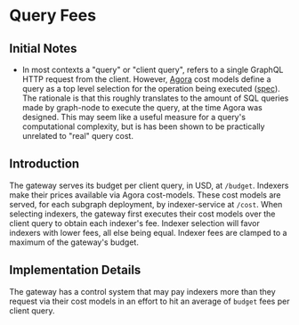 # Query Fees

## Initial Notes

- In most contexts a "query" or "client query", refers to a single GraphQL HTTP request from the client. However, [Agora](https://github.com/graphprotocol/agora) cost models define a query as a top level selection for the operation being executed ([spec](https://spec.graphql.org/October2021/#sec-Selection-Sets)). The rationale is that this roughly translates to the amount of SQL queries made by graph-node to execute the query, at the time Agora was designed. This may seem like a useful measure for a query's computational complexity, but is has been shown to be practically unrelated to "real" query cost.

## Introduction

The gateway serves its budget per client query, in USD, at `/budget`. Indexers make their prices available via Agora cost-models. These cost models are served, for each subgraph deployment, by indexer-service at `/cost`. When selecting indexers, the gateway first executes their cost models over the client query to obtain each indexer's fee. Indexer selection will favor indexers with lower fees, all else being equal. Indexer fees are clamped to a maximum of the gateway's budget.

## Implementation Details

The gateway has a control system that may pay indexers more than they request via their cost models in an effort to hit an average of `budget` fees per client query.
